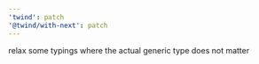 ```yaml
---
'twind': patch
'@twind/with-next': patch
---
```


relax some typings where the actual generic type does not matter
